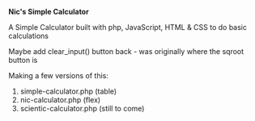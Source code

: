 **Nic's Simple Calculator**

A Simple Calculator built with php, JavaScript, HTML & CSS to do basic calculations

Maybe add clear_input() button back - was originally where the sqroot button is

Making a few versions of this:
1. simple-calculator.php (table)
2. nic-calculator.php (flex)
3. scientic-calculator.php (still to come)
